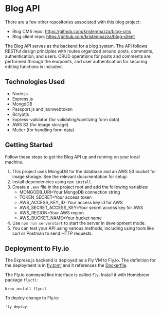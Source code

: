 # Blog API

There are a few other repositories associated with this blog project:

- Blog CMS repo: https://github.com/kristenmazza/blog-cms
- Blog client repo: https://github.com/kristenmazza/blog-client

The Blog API serves as the backend for a blog system. The API follows RESTful design principles with routes organized around posts, comments, authentication, and users. CRUD operations for posts and comments are performed through the endpoints, and user authentication for securing editing functions is included.

## Technologies Used

- Node.js
- Express.js
- MongoDB
- Passport.js and jsonwebtoken
- Bcryptjs
- Express-validator (for validating/sanitizing form data)
- AWS S3 (for image storage)
- Multer (for handling form data)

## Getting Started

Follow these steps to get the Blog API up and running on your local machine.

1. This project uses MongoDB for the database and an AWS S3 bucket for image storage. See the relevant documentation for setup.
2. Install dependencies using `npm install`.
3. Create a `.env` file in the project root and add the following variables:
   - MONGODB_URI=Your MongoDB connection string
   - TOKEN_SECRET=Your access token
   - AWS_ACCESS_KEY_ID=Your access key id for AWS
   - AWS_SECRET_ACCESS_KEY=Your secret access key for AWS
   - AWS_REGION=Your AWS region
   - AWS_BUCKET_NAME=Your bucket name
4. Use `npm run serverstart` to start the server in development mode.
5. You can test your API using various methods, including using tools like curl or Postman to send HTTP requests.

## Deployment to Fly.io

The Express.js backend is deployed as a Fly VM to Fly.io. The definition for the deployment is in [fly.toml](./fly.toml) and it references the [Dockerfile](./Dockerfile).

The Fly.io command line interface is called `fly`. Install it with Homebrew package `flyctl`:

    brew install flyctl

To deploy change to Fly.io:

    fly deploy
